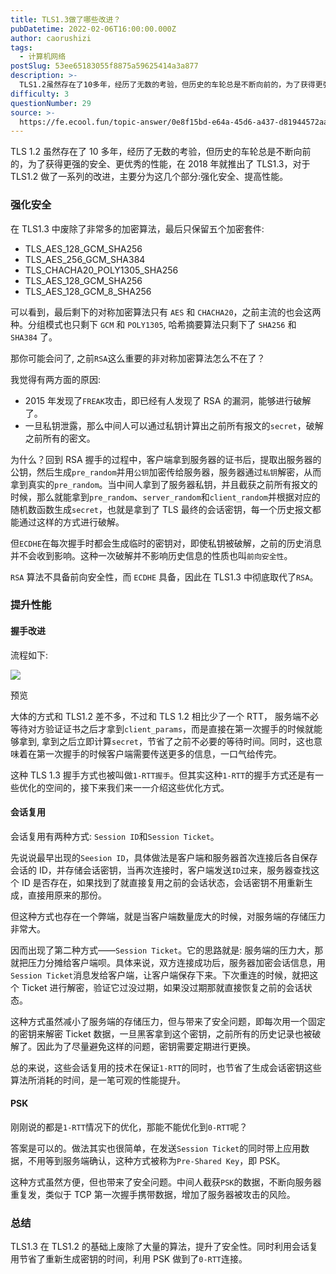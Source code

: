 ```yaml
---
title: TLS1.3做了哪些改进？
pubDatetime: 2022-02-06T16:00:00.000Z
author: caorushizi
tags:
  - 计算机网络
postSlug: 53ee65183055f8875a59625414a3a877
description: >-
  TLS1.2虽然存在了10多年，经历了无数的考验，但历史的车轮总是不断向前的，为了获得更强的安全、更优秀的性能，在2018年就推出了TLS1.3，对于TLS1.2做了一系列的改进，主要分为这几个部分:
difficulty: 3
questionNumber: 29
source: >-
  https://fe.ecool.fun/topic-answer/0e8f15bd-e64a-45d6-a437-d81944572aa4?orderBy=updateTime&order=desc&tagId=16
---
```


TLS 1.2 虽然存在了 10 多年，经历了无数的考验，但历史的车轮总是不断向前的，为了获得更强的安全、更优秀的性能，在 2018 年就推出了 TLS1.3，对于 TLS1.2 做了一系列的改进，主要分为这几个部分:强化安全、提高性能。

### 强化安全

在 TLS1.3 中废除了非常多的加密算法，最后只保留五个加密套件:

- TLS_AES_128_GCM_SHA256
- TLS_AES_256_GCM_SHA384
- TLS_CHACHA20_POLY1305_SHA256
- TLS_AES_128_GCM_SHA256
- TLS_AES_128_GCM_8_SHA256

可以看到，最后剩下的对称加密算法只有 `AES` 和 `CHACHA20`，之前主流的也会这两种。分组模式也只剩下 `GCM` 和 `POLY1305`, 哈希摘要算法只剩下了 `SHA256` 和 `SHA384` 了。

那你可能会问了, 之前`RSA`这么重要的非对称加密算法怎么不在了？

我觉得有两方面的原因:

- 2015 年发现了`FREAK`攻击，即已经有人发现了 RSA 的漏洞，能够进行破解了。
- 一旦私钥泄露，那么中间人可以通过私钥计算出之前所有报文的`secret`，破解之前所有的密文。

为什么？回到 RSA 握手的过程中，客户端拿到服务器的证书后，提取出服务器的公钥，然后生成`pre_random`并用`公钥`加密传给服务器，服务器通过`私钥`解密，从而拿到真实的`pre_random`。当中间人拿到了服务器私钥，并且截获之前所有报文的时候，那么就能拿到`pre_random`、`server_random`和`client_random`并根据对应的随机数函数生成`secret`，也就是拿到了 TLS 最终的会话密钥，每一个历史报文都能通过这样的方式进行破解。

但`ECDHE`在每次握手时都会生成临时的密钥对，即使私钥被破解，之前的历史消息并不会收到影响。这种一次破解并不影响历史信息的性质也叫`前向安全性`。

`RSA` 算法不具备前向安全性，而 `ECDHE` 具备，因此在 TLS1.3 中彻底取代了`RSA`。

### 提升性能

#### 握手改进

流程如下:

![](https://p1-jj.byteimg.com/tos-cn-i-t2oaga2asx/gold-user-assets/2020/3/22/170ffda75857d404~tplv-t2oaga2asx-watermark.awebp)

预览

大体的方式和 TLS1.2 差不多，不过和 TLS 1.2 相比少了一个 RTT， 服务端不必等待对方验证证书之后才拿到`client_params`，而是直接在第一次握手的时候就能够拿到, 拿到之后立即计算`secret`，节省了之前不必要的等待时间。同时，这也意味着在第一次握手的时候客户端需要传送更多的信息，一口气给传完。

这种 TLS 1.3 握手方式也被叫做`1-RTT握手`。但其实这种`1-RTT`的握手方式还是有一些优化的空间的，接下来我们来一一介绍这些优化方式。

#### 会话复用

会话复用有两种方式: `Session ID`和`Session Ticket`。

先说说最早出现的`Seesion ID`，具体做法是客户端和服务器首次连接后各自保存会话的 ID，并存储会话密钥，当再次连接时，客户端发送`ID`过来，服务器查找这个 ID 是否存在，如果找到了就直接复用之前的会话状态，会话密钥不用重新生成，直接用原来的那份。

但这种方式也存在一个弊端，就是当客户端数量庞大的时候，对服务端的存储压力非常大。

因而出现了第二种方式——`Session Ticket`。它的思路就是: 服务端的压力大，那就把压力分摊给客户端呗。具体来说，双方连接成功后，服务器加密会话信息，用`Session Ticket`消息发给客户端，让客户端保存下来。下次重连的时候，就把这个 Ticket 进行解密，验证它过没过期，如果没过期那就直接恢复之前的会话状态。

这种方式虽然减小了服务端的存储压力，但与带来了安全问题，即每次用一个固定的密钥来解密 Ticket 数据，一旦黑客拿到这个密钥，之前所有的历史记录也被破解了。因此为了尽量避免这样的问题，密钥需要定期进行更换。

总的来说，这些会话复用的技术在保证`1-RTT`的同时，也节省了生成会话密钥这些算法所消耗的时间，是一笔可观的性能提升。

#### PSK

刚刚说的都是`1-RTT`情况下的优化，那能不能优化到`0-RTT`呢？

答案是可以的。做法其实也很简单，在发送`Session Ticket`的同时带上应用数据，不用等到服务端确认，这种方式被称为`Pre-Shared Key`，即 PSK。

这种方式虽然方便，但也带来了安全问题。中间人截获`PSK`的数据，不断向服务器重复发，类似于 TCP 第一次握手携带数据，增加了服务器被攻击的风险。

### 总结

TLS1.3 在 TLS1.2 的基础上废除了大量的算法，提升了安全性。同时利用会话复用节省了重新生成密钥的时间，利用 PSK 做到了`0-RTT`连接。
